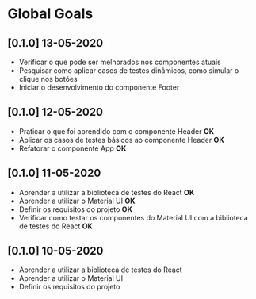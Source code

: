 # Global Goals

## [0.1.0] 13-05-2020

- Verificar o que pode ser melhorados nos componentes atuais
- Pesquisar como aplicar casos de testes dinâmicos, como simular o clique nos botões
- Iniciar o desenvolvimento do componente Footer

## [0.1.0] 12-05-2020

- Praticar o que foi aprendido com o componente Header **OK**
- Aplicar os casos de testes básicos ao componente Header **OK**
- Refatorar o componente App **OK**

## [0.1.0] 11-05-2020

- Aprender a utilizar a biblioteca de testes do React **OK**
- Aprender a utilizar o Material UI **OK**
- Definir os requisitos do projeto **OK**
- Verificar como testar os componentes do Material UI com a biblioteca de testes do React **OK**

## [0.1.0] 10-05-2020

- Aprender a utilizar a biblioteca de testes do React
- Aprender a utilizar o Material UI
- Definir os requisitos do projeto
